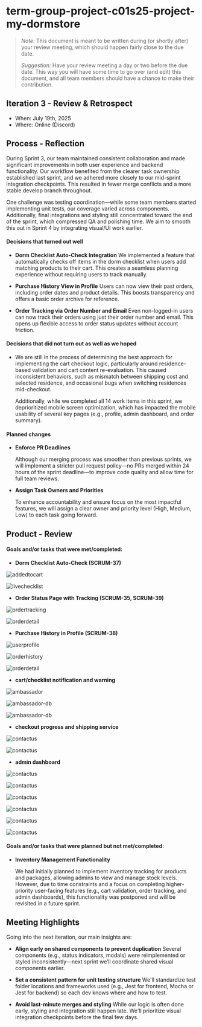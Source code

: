 # term-group-project-c01s25-project-my-dormstore

 > _Note:_ This document is meant to be written during (or shortly after) your review meeting, which should happen fairly close to the due date.      
 >      
 > _Suggestion:_ Have your review meeting a day or two before the due date. This way you will have some time to go over (and edit) this document, and all team members should have a chance to make their contribution.


## Iteration 3 - Review & Retrospect

 * When: July 19th, 2025
 * Where: Online (Discord)

## Process - Reflection

During Sprint 3, our team maintained consistent collaboration and made significant improvements in both user experience and backend functionality. Our workflow benefited from the clearer task ownership established last sprint, and we adhered more closely to our mid-sprint integration checkpoints. This resulted in fewer merge conflicts and a more stable develop branch throughout.

One challenge was testing coordination—while some team members started implementing unit tests, our coverage varied across components. Additionally, final integrations and styling still concentrated toward the end of the sprint, which compressed QA and polishing time. We aim to smooth this out in Sprint 4 by integrating visual/UI work earlier.

#### Decisions that turned out well

- **Dorm Checklist Auto-Check Integration**
We implemented a feature that automatically checks off items in the dorm checklist when users add matching products to their cart. This creates a seamless planning experience without requiring users to track manually.

- **Purchase History View in Profile**
Users can now view their past orders, including order dates and product details. This boosts transparency and offers a basic order archive for reference.

- **Order Tracking via Order Number and Email**
Even non-logged-in users can now track their orders using just their order number and email. This opens up flexible access to order status updates without account friction.


#### Decisions that did not turn out as well as we hoped

- We are still in the process of determining the best approach for implementing the cart checkout logic, particularly around residence-based validation and cart content re-evaluation. This caused inconsistent behaviors, such as mismatch between shipping cost and selected residence, and occasional bugs when switching residences mid-checkout.

  Additionally, while we completed all 14 work items in this sprint, we deprioritized mobile screen optimization, which has impacted the mobile usability of several key pages (e.g., profile, admin dashboard, and order summary).

#### Planned changes

- **Enforce PR Deadlines**
  
  Although our merging process was smoother than previous sprints, we will implement a stricter pull request policy—no PRs merged within 24 hours of the sprint deadline—to improve code quality and allow time for full team reviews.

- **Assign Task Owners and Priorities**

  To enhance accountability and ensure focus on the most impactful features, we will assign a clear owner and priority level (High, Medium, Low) to   each task going forward.

## Product - Review

#### Goals and/or tasks that were met/completed:

- **Dorm Checklist Auto-Check (SCRUM-37)**

![addedtocart](./images/addedtocart.png)

![livechecklist](./images/livechecklist.png)

- **Order Status Page with Tracking (SCRUM-35, SCRUM-39)**

![ordertracking](./images/ordertrackingpage.png)

![orderdetail](./images/orderstatus.png)

- **Purchase History in Profile (SCRUM-38)**

![userprofile](./images/userprofile.png)

![orderhistory](./images/orderhistory.png)

![orderdetail](./images/orderdetail.png)

- **cart/checklist notification and warning**

![ambassador](./images/requirement.png)

![ambassador-db](./images/recommended.png)

![ambassador-db](./images/cartnotifi.png)


- **checkout progress and shipping service**

![contactus](./images/checkoutprogress.png)

![contactus](./images/shippingservice.png)

- **admin dashboard**

![contactus](./images/adminhome.png)

![contactus](./images/adminorders.png)

![contactus](./images/adminorderupdate.png)

![contactus](./images/adminproduct.png)

![contactus](./images/adminambass.png)

![contactus](./images/adminuser.png)



#### Goals and/or tasks that were planned but not met/completed:

- **Inventory Management Functionality**

  We had initially planned to implement inventory tracking for products and packages, allowing admins to view and manage stock levels. However, due to time constraints and a focus on completing higher-priority user-facing features (e.g., cart validation, order tracking, and admin dashboards), this functionality was postponed and will be revisited in a future sprint.


## Meeting Highlights

Going into the next iteration, our main insights are:

- **Align early on shared components to prevent duplication**
Several components (e.g., status indicators, modals) were reimplemented or styled inconsistently—next sprint we’ll coordinate shared visual components earlier.

- **Set a consistent pattern for unit testing structure**
We'll standardize test folder locations and frameworks used (e.g., Jest for frontend, Mocha or Jest for backend) so each dev knows where and how to test.

- **Avoid last-minute merges and styling**
While our logic is often done early, styling and integration still happen late. We'll prioritize visual integration checkpoints before the final few days.





